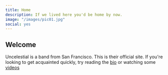 ```yaml
---
title: Home
description: If we lived here you'd be home by now. 
image: "/images/pic01.jpg"
social: yes
---
```


## Welcome

Uncelestial is a band from San Francisco. This is their official site. If you're looking 
to get acquainted quickly, try reading the [bio](/about) or watching some [videos](/videos)

<script type="text/javascript" src="http://uncelestial.tumblr.com/api/read/json"></script>
<script language="javascript">
$(document).ready(function(){
  var output = new Array();
  for(i=0;i<tumblr_api_read['posts'].length;i++){
    if (tumblr_api_read['posts'][i]["type"]=="video") 
    {
      // video post
      output.push('<h3><a href="' + tumblr_api_read['posts'][i]['url-with-slug'] + '">' + tumblr_api_read['posts'][i]['video-caption'] + '</a></h3>');
      output.push(tumblr_api_read['posts'][i]['video-player']);
    } else {
      // regular post
    output.push('<h3><a href="' + tumblr_api_read['posts'][i]['url-with-slug'] + '">' + tumblr_api_read['posts'][i]['regular-title'] + '</a></h3>');
    output.push(tumblr_api_read['posts'][i]['regular-body']);
    }
    output.push('<p style="font-size: 14px">Posted to <a href="http://uncelestial.tumblr.com">tumblr</a> on: <a href="' + tumblr_api_read['posts'][i]['url-with-slug'] + '">' + tumblr_api_read['posts'][i]['date'] + '</a> | <a href="http://www.tumblr.com/follow/uncelestial">Follow on Tumblr</a> | <a href="https://www.tumblr.com/reblog/' + tumblr_api_read['posts'][i]['id'] + '/' + tumblr_api_read['posts'][i]['reblog-key'] + '?redirect_to=%2Fblog%2Funcelestial">Reblog Post</a></p>')
    
    $("#blogdiv").html(output.join("\n"));
  }
});
</script>
<div id="blogdiv"></div>
